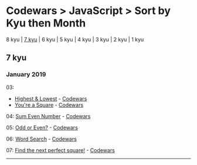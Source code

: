 # Codewars > JavaScript > Sort by Kyu then Month

8 kyu | [7 kyu](#7-kyu) | 6 kyu | 5 kyu | 4 kyu | 3 kyu | 2 kyu | 1 kyu

## 7 kyu

### January 2019
03:
* [Highest & Lowest](7-kyu/20190103-highest-&-lowest.js) - [Codewars](https://www.codewars.com/kata/highest-and-lowest/train/javascript)
* [You're a Square](7-kyu/20190103-youre-a-square.js) - [Codewars](https://www.codewars.com/kata/youre-a-square/train/javascript)

04: [Sum Even Number](7-kyu/20190104-sum-even-numbers.js) - [Codewars](https://www.codewars.com/kata/sum-even-numbers)

05: [Odd or Even?](7-kyu/20190105-odd-or-even.js) - [Codewars](https://www.codewars.com/kata/odd-or-even)

06: [Word Search](7-kyu/20190106-wordsearch.js) - [Codewars](https://www.codewars.com/kata/wordsearch)

07: [Find the next perfect square!](7-kyu/20190107-find-perfect-square.js) - [Codewars](https://www.codewars.com/kata/find-the-next-perfect-square)
___
